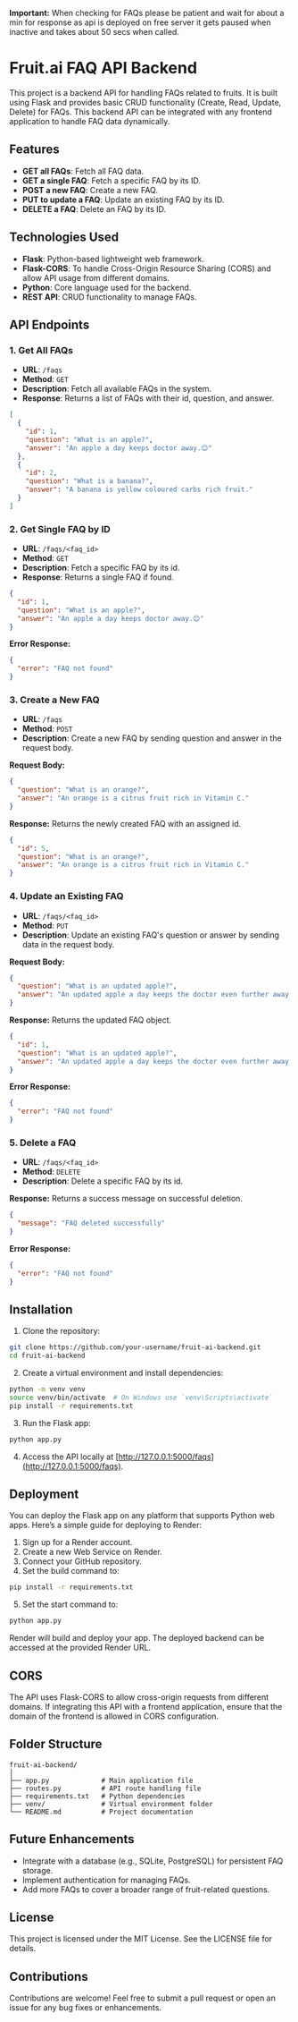 **Important:** When checking for FAQs please be patient and wait for about a min for response as api is deployed on free server it gets paused when inactive and takes about 50 secs when called.

# Fruit.ai FAQ API Backend

This project is a backend API for handling FAQs related to fruits. It is built using Flask and provides basic CRUD functionality (Create, Read, Update, Delete) for FAQs. This backend API can be integrated with any frontend application to handle FAQ data dynamically.

## Features
- **GET all FAQs**: Fetch all FAQ data.
- **GET a single FAQ**: Fetch a specific FAQ by its ID.
- **POST a new FAQ**: Create a new FAQ.
- **PUT to update a FAQ**: Update an existing FAQ by its ID.
- **DELETE a FAQ**: Delete an FAQ by its ID.

## Technologies Used
- **Flask**: Python-based lightweight web framework.
- **Flask-CORS**: To handle Cross-Origin Resource Sharing (CORS) and allow API usage from different domains.
- **Python**: Core language used for the backend.
- **REST API**: CRUD functionality to manage FAQs.

## API Endpoints

### 1. Get All FAQs
- **URL**: `/faqs`
- **Method**: `GET`
- **Description**: Fetch all available FAQs in the system.
- **Response**: Returns a list of FAQs with their id, question, and answer.

```json
[
  {
    "id": 1,
    "question": "What is an apple?",
    "answer": "An apple a day keeps doctor away.😊"
  },
  {
    "id": 2,
    "question": "What is a banana?",
    "answer": "A banana is yellow coloured carbs rich fruit."
  }
]
```

### 2. Get Single FAQ by ID
- **URL**: `/faqs/<faq_id>`
- **Method**: `GET`
- **Description**: Fetch a specific FAQ by its id.
- **Response**: Returns a single FAQ if found.

```json
{
  "id": 1,
  "question": "What is an apple?",
  "answer": "An apple a day keeps doctor away.😊"
}
```

**Error Response:**

```json
{
  "error": "FAQ not found"
}
```

### 3. Create a New FAQ
- **URL**: `/faqs`
- **Method**: `POST`
- **Description**: Create a new FAQ by sending question and answer in the request body.

**Request Body:**

```json
{
  "question": "What is an orange?",
  "answer": "An orange is a citrus fruit rich in Vitamin C."
}
```

**Response:** Returns the newly created FAQ with an assigned id.

```json
{
  "id": 5,
  "question": "What is an orange?",
  "answer": "An orange is a citrus fruit rich in Vitamin C."
}
```

### 4. Update an Existing FAQ
- **URL**: `/faqs/<faq_id>`
- **Method**: `PUT`
- **Description**: Update an existing FAQ's question or answer by sending data in the request body.

**Request Body:**

```json
{
  "question": "What is an updated apple?",
  "answer": "An updated apple a day keeps the doctor even further away!"
}
```

**Response:** Returns the updated FAQ object.

```json
{
  "id": 1,
  "question": "What is an updated apple?",
  "answer": "An updated apple a day keeps the doctor even further away!"
}
```

**Error Response:**

```json
{
  "error": "FAQ not found"
}
```

### 5. Delete a FAQ
- **URL**: `/faqs/<faq_id>`
- **Method**: `DELETE`
- **Description**: Delete a specific FAQ by its id.

**Response:** Returns a success message on successful deletion.

```json
{
  "message": "FAQ deleted successfully"
}
```

**Error Response:**

```json
{
  "error": "FAQ not found"
}
```

## Installation

1. Clone the repository:

```bash
git clone https://github.com/your-username/fruit-ai-backend.git
cd fruit-ai-backend
```

2. Create a virtual environment and install dependencies:

```bash
python -m venv venv
source venv/bin/activate  # On Windows use `venv\Scripts\activate`
pip install -r requirements.txt
```

3. Run the Flask app:

```bash
python app.py
```

4. Access the API locally at [http://127.0.0.1:5000/faqs](http://127.0.0.1:5000/faqs).

## Deployment

You can deploy the Flask app on any platform that supports Python web apps. Here’s a simple guide for deploying to Render:

1. Sign up for a Render account.
2. Create a new Web Service on Render.
3. Connect your GitHub repository.
4. Set the build command to:

```bash
pip install -r requirements.txt
```

5. Set the start command to:

```bash
python app.py
```

Render will build and deploy your app. The deployed backend can be accessed at the provided Render URL.

## CORS

The API uses Flask-CORS to allow cross-origin requests from different domains. If integrating this API with a frontend application, ensure that the domain of the frontend is allowed in CORS configuration.

## Folder Structure

```
fruit-ai-backend/
│
├── app.py             # Main application file
├── routes.py          # API route handling file
├── requirements.txt   # Python dependencies
├── venv/              # Virtual environment folder
└── README.md          # Project documentation
```

## Future Enhancements

- Integrate with a database (e.g., SQLite, PostgreSQL) for persistent FAQ storage.
- Implement authentication for managing FAQs.
- Add more FAQs to cover a broader range of fruit-related questions.

## License

This project is licensed under the MIT License. See the LICENSE file for details.

## Contributions

Contributions are welcome! Feel free to submit a pull request or open an issue for any bug fixes or enhancements.

